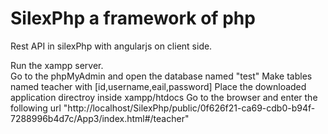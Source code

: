 # SilexPhp a framework of php
Rest API in silexPhp with angularjs on client side.

Run the xampp server.	
Go to the phpMyAdmin and open the database named "test"
Make tables named teacher with [id,username,eail,password]
Place the downloaded application directroy inside xampp/htdocs
Go to the browser and enter the following url "http://localhost/SilexPhp/public/0f626f21-ca69-cdb0-b94f-7288996b4d7c/App3/index.html#/teacher"


